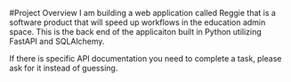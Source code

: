 #Project Overview
I am building a web application called Reggie that is a software product that will speed up workflows in the education admin space.
This is the back end of the applicaiton built in Python utilizing FastAPI and SQLAlchemy.

If there is specific API documentation you need to complete a task, please ask for it instead of guessing.
